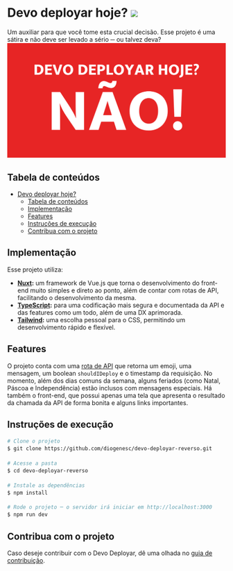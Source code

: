 # Devo deployar hoje? <a href="https://devo-deployar-reverso.vercel.app">![](https://img.shields.io/badge/Vercel-000000?style=for-the-badge&logo=vercel&logoColor=white)</a>

Um auxiliar para que você tome esta crucial decisão. Esse projeto é uma sátira e não deve ser levado a sério ─ ou talvez deva?
![](./public/no.png)

## Tabela de conteúdos
- [Devo deployar hoje? ](#devo-deployar-hoje-)
  - [Tabela de conteúdos](#tabela-de-conteúdos)
  - [Implementação](#implementação)
  - [Features](#features)
  - [Instruções de execução](#instruções-de-execução)
  - [Contribua com o projeto](#contribua-com-o-projeto)

## Implementação

Esse projeto utiliza:
- **[Nuxt](https://nuxt.com/):** um framework de Vue.js que torna o desenvolvimento do front-end muito simples e direto ao ponto, além de contar com rotas de API, facilitando o desenvolvimento da mesma.
- **[TypeScript](https://www.typescriptlang.org/):** para uma codificação mais segura e documentada da API e das features como um todo, além de uma DX aprimorada.
- **[Tailwind](https://tailwindcss.com/):** uma escolha pessoal para o CSS, permitindo um desenvolvimento rápido e flexível.

## Features

O projeto conta com uma [rota de API](https://devo-deployar-reverso.vercel.app/api) que retorna um emoji, uma mensagem, um boolean `shouldIDeploy` e o timestamp da requisição. No momento, além dos dias comuns da semana, alguns feriados (como Natal, Páscoa e Independência) estão inclusos com mensagens especiais. Há também o front-end, que possui apenas uma tela que apresenta o resultado da chamada da API de forma bonita e alguns links importantes.

## Instruções de execução

```bash
# Clone o projeto
$ git clone https://github.com/diogenesc/devo-deployar-reverso.git

# Acesse a pasta
$ cd devo-deployar-reverso

# Instale as dependências
$ npm install

# Rode o projeto ─ o servidor irá iniciar em http://localhost:3000
$ npm run dev
```

## Contribua com o projeto

Caso deseje contribuir com o Devo Deployar, dê uma olhada no [guia de contribuição](./CONTRIBUTING.md).
